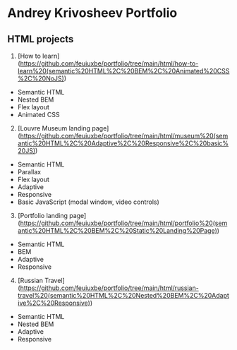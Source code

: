 # Andrey Krivosheev Portfolio
## HTML projects
1. [How to learn] (https://github.com/feuiuxbe/portfolio/tree/main/html/how-to-learn%20(semantic%20HTML%2C%20BEM%2C%20Animated%20CSS%2C%20NoJS))
- Semantic HTML
- Nested BEM
- Flex layout
- Animated CSS
2. [Louvre Museum landing page] (https://github.com/feuiuxbe/portfolio/tree/main/html/museum%20(semantic%20HTML%2C%20Adaptive%2C%20Responsive%2C%20basic%20JS))
- Semantic HTML
- Parallax
- Flex layout
- Adaptive
- Responsive
- Basic JavaScript (modal window, video controls)
3. [Portfolio landing page] (https://github.com/feuiuxbe/portfolio/tree/main/html/portfolio%20(semantic%20HTML%2C%20BEM%2C%20Static%20Landing%20Page))
- Semantic HTML
- BEM
- Adaptive 
- Responsive
4. [Russian Travel] (https://github.com/feuiuxbe/portfolio/tree/main/html/russian-travel%20(semantic%20HTML%2C%20Nested%20BEM%2C%20Adaptive%2C%20Responsive))
- Semantic HTML
- Nested BEM
- Adaptive
- Responsive

